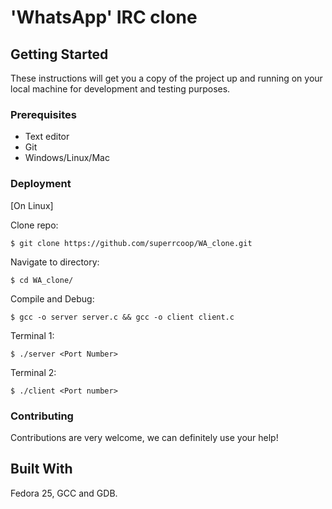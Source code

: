 # 'WhatsApp' IRC clone

## Getting Started

These instructions will get you a copy of the project up and running on your local machine for development and testing purposes.

### Prerequisites

* Text editor
* Git 
* Windows/Linux/Mac 

### Deployment

[On Linux]

Clone repo:
```
$ git clone https://github.com/superrcoop/WA_clone.git
```
Navigate to directory:
```
$ cd WA_clone/
```
Compile and Debug:
```
$ gcc -o server server.c && gcc -o client client.c
```
Terminal 1:
```
$ ./server <Port Number>
```
Terminal 2:

```
$ ./client <Port number>
```

### Contributing

Contributions are very welcome, we can definitely use your help!

## Built With

Fedora 25, GCC and GDB.
